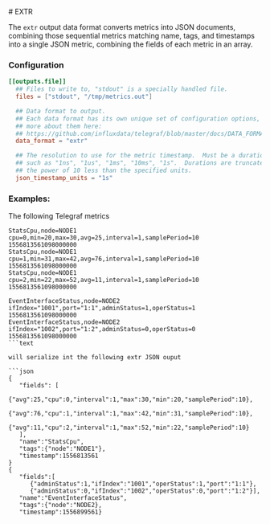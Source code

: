 \# EXTR

The `extr` output data format converts metrics into JSON documents, combining those sequential metrics matching name, tags, and timestamps into a single JSON metric, combining the fields of each metric in an array.

### Configuration

```toml
[[outputs.file]]
  ## Files to write to, "stdout" is a specially handled file.
  files = ["stdout", "/tmp/metrics.out"]

  ## Data format to output.
  ## Each data format has its own unique set of configuration options, read
  ## more about them here:
  ## https://github.com/influxdata/telegraf/blob/master/docs/DATA_FORMATS_OUTPUT.md
  data_format = "extr"

  ## The resolution to use for the metric timestamp.  Must be a duration string
  ## such as "1ns", "1us", "1ms", "10ms", "1s".  Durations are truncated to
  ## the power of 10 less than the specified units.
  json_timestamp_units = "1s"
```

### Examples:

The following Telegraf metrics
   
```text
StatsCpu,node=NODE1  cpu=0,min=20,max=30,avg=25,interval=1,samplePeriod=10 1556813561098000000
StatsCpu,node=NODE1  cpu=1,min=31,max=42,avg=76,interval=1,samplePeriod=10 1556813561098000000
StatsCpu,node=NODE1  cpu=2,min=22,max=52,avg=11,interval=1,samplePeriod=10 1556813561098000000

EventInterfaceStatus,node=NODE2  ifIndex="1001",port="1:1",adminStatus=1,operStatus=1 1556813561098000000
EventInterfaceStatus,node=NODE2  ifIndex="1002",port="1:2",adminStatus=0,operStatus=0 1556813561098000000
```text

will serialize int the following extr JSON ouput
   
```json
{
   "fields": [
      {"avg":25,"cpu":0,"interval":1,"max":30,"min":20,"samplePeriod":10},
      {"avg":76,"cpu":1,"interval":1,"max":42,"min":31,"samplePeriod":10},
      {"avg":11,"cpu":2,"interval":1,"max":52,"min":22,"samplePeriod":10}
   ],
   "name":"StatsCpu",
   "tags":{"node":"NODE1"},
   "timestamp":1556813561
}
{
   "fields":[
      {"adminStatus":1,"ifIndex":"1001","operStatus":1,"port":"1:1"},
      {"adminStatus":0,"ifIndex":"1002","operStatus":0,"port":"1:2"}],
   "name":"EventInterfaceStatus",
   "tags":{"node":"NODE2},
   "timestamp":1556899561}
```
